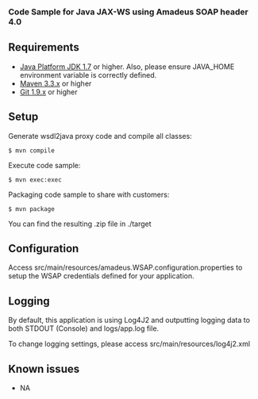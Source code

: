 ### Code Sample for Java JAX-WS using Amadeus SOAP header 4.0



## Requirements

* [Java Platform JDK 1.7](http://www.oracle.com/technetwork/java/javase/downloads/index.html) or higher. Also, please ensure JAVA_HOME environment variable is correctly defined.
* [Maven 3.3.x](https://maven.apache.org/download.cgi) or higher
* [Git 1.9.x](https://git-scm.com/downloads) or higher

## Setup

Generate wsdl2java proxy code and compile all classes:

```
$ mvn compile
```

Execute code sample:

```
$ mvn exec:exec
```

Packaging code sample to share with customers:

```
$ mvn package
```

You can find the resulting .zip file in ./target

## Configuration

Access src/main/resources/amadeus.WSAP.configuration.properties to setup the WSAP credentials defined for your application. 

## Logging

By default, this application is using Log4J2 and outputting logging data to both STDOUT (Console) and logs/app.log file.

To change logging settings, please access src/main/resources/log4j2.xml

## Known issues

* NA

